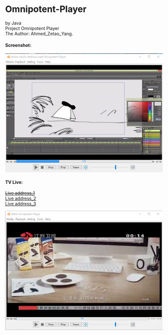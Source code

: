 # Omnipotent-Player
by Java  
Project Omnipotent Player   
The Author: Ahmed_Zetao_Yang.     


#### Screenshot:   

![image](https://github.com/ZetaoYang/Omnipotent-Player/raw/master/screenshot.png)  

#### TV Live:
~~[Live address_1](http://s.allook.cn)~~  
[Live address_2](http://ivi.bupt.edu.cn)  
[Live address_3](http://catonisland.cn/tv.html)

![image](https://github.com/ZetaoYang/Omnipotent-Player/raw/master/screenshot_live.png)        
